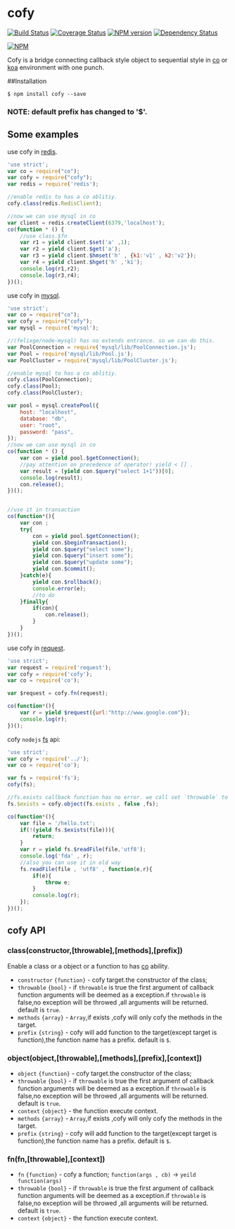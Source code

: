 cofy
====
[![Build Status](https://travis-ci.org/RocksonZeta/cofy.svg?branch=master)](https://travis-ci.org/RocksonZeta/cofy)
[![Coverage Status](https://coveralls.io/repos/RocksonZeta/cofy/badge.png?branch=master)](https://coveralls.io/r/RocksonZeta/cofy?branch=master)
[![NPM version](https://badge.fury.io/js/cofy.svg)](http://badge.fury.io/js/cofy)
[![Dependency Status](https://david-dm.org/RocksonZeta/cofy.svg)](https://david-dm.org/RocksonZeta/cofy)

[![NPM](https://nodei.co/npm/cofy.png?downloads=true&downloadRank=true&stars=true)](https://nodei.co/npm/cofy/)

Cofy is a bridge connecting callback style object to sequential style in [co](https://github.com/visionmedia/co) or [koa](https://github.com/koajs/koa) environment with one punch.

##Installation
```
$ npm install cofy --save
```

### NOTE: default prefix has changed to '$'.

## Some examples

use cofy in [redis](https://github.com/mranney/node_redis).
```javascript
'use strict';
var co = require("co");
var cofy = require("cofy");
var redis = require('redis');

//enable redis to has a co ablitiy.
cofy.class(redis.RedisClient);

//now we can use mysql in co 
var client = redis.createClient(6379,'localhost');
co(function * () {
	//use class.$fn
	var r1 = yield client.$set('a' ,1);
	var r2 = yield client.$get('a');
	var r3 = yield client.$hmset('h' , {k1:'v1' , k2:'v2'});
	var r4 = yield client.$hget('h' ,'k1');
	console.log(r1,r2);
	console.log(r3,r4);
})();
```

use cofy in [mysql](https://github.com/felixge/node-mysql).
```javascript
'use strict';
var co = require("co");
var cofy = require("cofy");
var mysql = require('mysql');

//(felixge/node-mysql) has no extends entrance. so we can do this.
var PoolConnection = require('mysql/lib/PoolConnection.js');
var Pool = require('mysql/lib/Pool.js');
var PoolCluster = require('mysql/lib/PoolCluster.js');

//enable mysql to has a co ablitiy.
cofy.class(PoolConnection);
cofy.class(Pool);
cofy.class(PoolCluster);

var pool = mysql.createPool({
	host: "localhost",
    database: "db",
    user: "root",
    password: "pass",
});
//now we can use mysql in co 
co(function * () {
	var con = yield pool.$getConnection();
	//pay attention on precedence of operator! yield < [] .
	var result = (yield con.$query("select 1+1"))[0]; 
	console.log(result);
	con.release();
})();


//use it in transaction
co(function*(){
	var con ;
	try{
		con = yield pool.$getConnection();
		yield con.$beginTransaction();
		yield con.$query("select some");
		yield con.$query("insert some");
		yield con.$query("update some");
		yield con.$commit();
	}catch(e){
		yield con.$rollback();
		console.error(e);
		//to do 
	}finally{
		if(con){
			con.release();
		}
	}
})();
```

use cofy in [request](https://github.com/mikeal/request).
```javascript
'use strict';
var request = require('request');
var cofy = require('cofy');
var co = require('co');

var $request = cofy.fn(request);

co(function*(){
	var r = yield $request({url:"http://www.google.com"});
	console.log(r);
})();
```

cofy `nodejs` [fs](http://nodejs.org/api/fs.html) api:
```js
'use strict';
var cofy = require('../');
var co = require('co');

var fs = require('fs');
cofy(fs);

//fs.exists callback function has no error. we call set `throwable` to false.
fs.$exists = cofy.object(fs.exists , false ,fs);	

co(function*(){
	var file = '/hello.txt';
	if(!(yield fs.$exists(file))){
		return;
	}
	var r = yield fs.$readFile(file,'utf8');
	console.log('fda' , r);
	//also you can use it in old way
	fs.readFile(file , 'utf8' , function(e,r){
		if(e){
			throw e;
		}
		console.log(r);
	});
})();
```


## cofy API

### class(constructor,[throwable],[methods],[prefix])

Enable a class or a object or a function to has [co](https://github.com/visionmedia/co) ability.
- `constructor` `{function}` - cofy target.the constructor of the class;
- `throwable` `{bool}` - if `throwable` is true the first argument of callback function arguments will be deemed as a exception.if `throwable` is false,no exception will be throwed ,all arguments will be returned. default is `true`.
- `methods` `{array}` - `Array`,if exists ,cofy will only cofy the methods in the target.
- `prefix` `{string}` - cofy will add function to the target(except target is function),the function name has a prefix. default is `$`.

### object(object,[throwable],[methods],[prefix],[context])

- `object` `{function}` - cofy target.the constructor of the class;
- `throwable` `{bool}` - if `throwable` is true the first argument of callback function arguments will be deemed as a exception.if `throwable` is false,no exception will be throwed ,all arguments will be returned. default is `true`.
- `context` `{object}` - the function execute context.
- `methods` `{array}` - `Array`,if exists ,cofy will only cofy the methods in the target.
- `prefix` `{string}` - cofy will add function to the target(except target is function),the function name has a prefix. default is `$`.


### fn(fn,[throwable],[context])
- `fn` `{function}` - cofy a function; `function(args , cb)` -> `yeild function(args)`
- `throwable` `{bool}` - if `throwable` is true the first argument of callback function arguments will be deemed as a exception.if `throwable` is false,no exception will be throwed ,all arguments will be returned. default is `true`.
- `context` `{object}` - the function execute context.